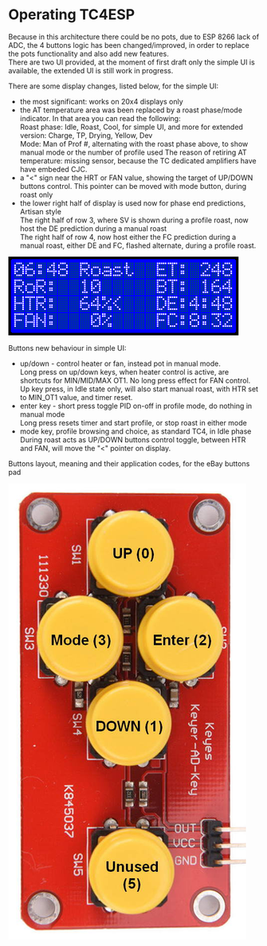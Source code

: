 Operating TC4ESP
================

Because in this architecture there could be no pots, due to ESP 8266 lack of ADC, the 4 buttons logic has been changed/improved, in order to replace the pots functionality and also add new features.\
There are two UI provided, at the moment of first draft only the simple UI is available, the extended UI is still work in progress.

There are some display changes, listed below, for the simple UI:
- the most significant: works on 20x4 displays only
- the AT temperature area was been replaced by a roast phase/mode indicator. In that area you can read the following:\
Roast phase: Idle, Roast, Cool, for simple UI, and more for extended version: Charge, TP, Drying, Yellow, Dev\
Mode: Man of Prof #, alternating with the roast phase above, to show manual mode or the number of profile used
The reason of retiring AT temperature: missing sensor, because the TC dedicated amplifiers have have embeded CJC.
- a "<" sign near the HRT or FAN value, showing the target of UP/DOWN buttons control. This pointer can be moved with mode button, during roast only
- the lower right half of display is used now for phase end predictions, Artisan style\
The right half of row 3, where SV is shown during a profile roast, now host the DE prediction during a manual roast\
The right half of row 4, now host either the FC prediction during a manual roast, either DE and FC, flashed alternate, during a profile roast.

![TC4ESP UI](screenshots/TC4ESP-UI1.png "TC4ESP UI")

Buttons new behaviour in simple UI:
- up/down - control heater or fan, instead pot in manual mode.\
Long press on up/down keys, when heater control is active, are shortcuts for MIN/MID/MAX OT1. No long press effect for FAN control.\
Up key press, in Idle state only, will also start manual roast, with HTR set to MIN_OT1 value, and timer reset.
- enter key - short press toggle PID on-off in profile mode, do nothing in manual mode\
Long press resets timer and start profile, or stop roast in either mode
- mode key, profile browsing and choice, as standard TC4, in Idle phase\
During roast acts as UP/DOWN buttons control toggle, between HTR and FAN, will move the "<" pointer on display.

Buttons layout, meaning and their application codes, for the eBay buttons pad

![Buttons](screenshots/Buttons.jpg "TC4ESP UI")
